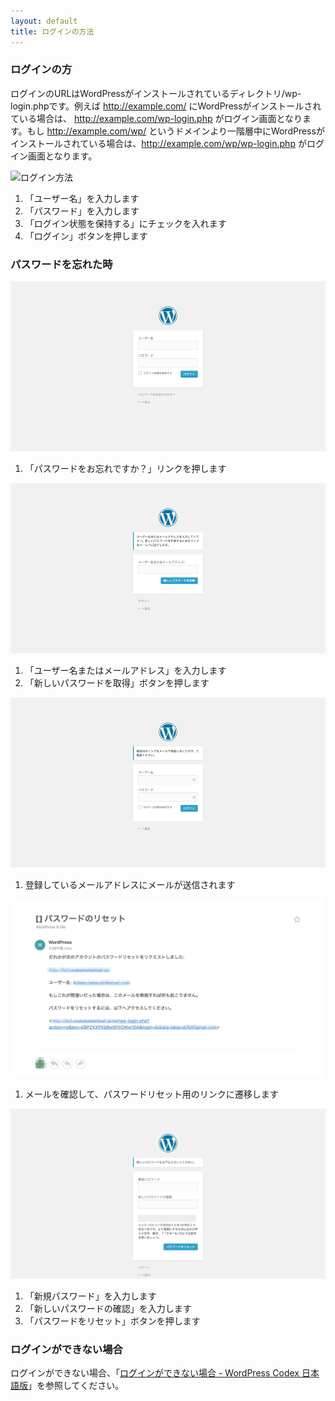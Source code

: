 ```yaml
---
layout: default
title: ログインの方法
---
```


### ログインの方

ログインのURLはWordPressがインストールされているディレクトリ/wp-login.phpです。例えば http://example.com/ にWordPressがインストールされている場合は、 http://example.com/wp-login.php がログイン画面となります。もし http://example.com/wp/ というドメインより一階層中にWordPressがインストールされている場合は、http://example.com/wp/wp-login.php がログイン画面となります。

![ログイン方法](/images/login.png)

1. 「ユーザー名」を入力します
2. 「パスワード」を入力します
3. 「ログイン状態を保持する」にチェックを入れます
4. 「ログイン」ボタンを押します


### パスワードを忘れた時

![ログイン方法](./images/login.png)

1. 「パスワードをお忘れですか？」リンクを押します

![パスワードを忘れた時](./images/foreget.png)

1. 「ユーザー名またはメールアドレス」を入力します
2. 「新しいパスワードを取得」ボタンを押します

![パスワードを忘れた時](./images/foreget2.png)

1. 登録しているメールアドレスにメールが送信されます

![パスワードをリセット](./images/mail.jpg)

1. メールを確認して、パスワードリセット用のリンクに遷移します

![パスワードをリセット](./images/reset.png)

1. 「新規パスワード」を入力します
2. 「新しいパスワードの確認」を入力します
3. 「パスワードをリセット」ボタンを押します	

### ログインができない場合

ログインができない場合、「[ログインができない場合 - WordPress Codex 日本語版](https://wpdocs.osdn.jp/%E3%83%AD%E3%82%B0%E3%82%A4%E3%83%B3%E3%81%8C%E3%81%A7%E3%81%8D%E3%81%AA%E3%81%84%E5%A0%B4%E5%90%88)」を参照してください。









